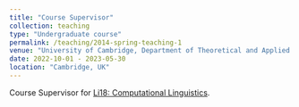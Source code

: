 ```yaml
---
title: "Course Supervisor"
collection: teaching
type: "Undergraduate course"
permalink: /teaching/2014-spring-teaching-1
venue: "University of Cambridge, Department of Theoretical and Applied Linguistics"
date: 2022-10-01 - 2023-05-30
location: "Cambridge, UK"
---
```


Course Supervisor for [Li18: Computational Linguistics](https://www.mmll.cam.ac.uk/li18).
